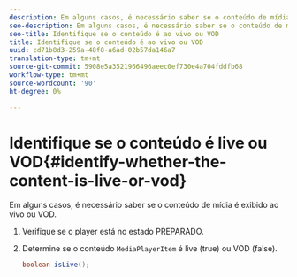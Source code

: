 ```yaml
---
description: Em alguns casos, é necessário saber se o conteúdo de mídia é exibido ao vivo ou VOD.
seo-description: Em alguns casos, é necessário saber se o conteúdo de mídia é exibido ao vivo ou VOD.
seo-title: Identifique se o conteúdo é ao vivo ou VOD
title: Identifique se o conteúdo é ao vivo ou VOD
uuid: cd71b8d3-259a-48f8-a6ad-02b57da146a7
translation-type: tm+mt
source-git-commit: 5908e5a3521966496aeec0ef730e4a704fddfb68
workflow-type: tm+mt
source-wordcount: '90'
ht-degree: 0%

---
```



# Identifique se o conteúdo é live ou VOD{#identify-whether-the-content-is-live-or-vod}

Em alguns casos, é necessário saber se o conteúdo de mídia é exibido ao vivo ou VOD.

1. Verifique se o player está no estado PREPARADO.
1. Determine se o conteúdo `MediaPlayerItem` é live (true) ou VOD (false).

   ```java
   boolean isLive();
   ```

